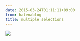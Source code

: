 ```yaml
---
date: 2015-03-24T01:11:11+09:00
from: hatenablog
title: multiple selections
---
```

![](https://qiita-image-store.s3.amazonaws.com/0/4365/9d06f731-04f8-f913-ef27-891baa863477.gif)

